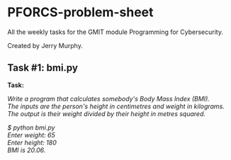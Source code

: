 # PFORCS-problem-sheet

All the weekly tasks for the GMIT module Programming for Cybersecurity.

Created by Jerry Murphy.

<h2><b>Task #1: bmi.py</b></h2>

<b>Task:</b>

<i>Write a program that calculates somebody's Body Mass Index (BMI).</br>
The inputs are the person's height in centimetres and weight in kilograms.</br>
The output  is their weight divided by their height in metres squared.</br>

$ python bmi.py</br>
Enter weight: 65</br>
Enter height: 180</br>
BMI is 20.06.</br></i>
